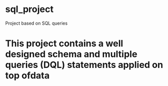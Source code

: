 # sql_project
Project based on SQL queries

<h1> This project contains a well designed schema and multiple queries (DQL) statements applied on top ofdata </h1>
